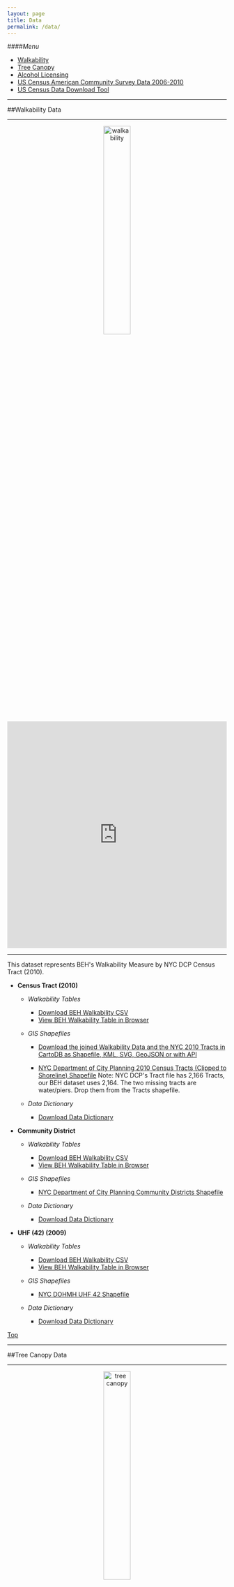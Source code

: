 ```yaml
---
layout: page
title: Data
permalink: /data/
---
```


####<a name="top"></a>*Menu*
* [Walkability](#walk)
* [Tree Canopy](#tree)
* [Alcohol Licensing](#alcohol)
* [US Census American Community Survey Data 2006-2010](#acs0610)
* [US Census Data Download Tool](#census)
<!--* [FAQ]()-->
  
---

##<a name="walk"></a>Walkability Data


---

<center><img src="https://raw.githubusercontent.com/beh-gis/beh-gis.github.com/master/img/walkability_tract_legend_clip.png" width="35%" height="35%" alt="walkability"/></center>

<iframe width='100%' height='520' frameborder='0' src='http://dms2203.cartodb.com/viz/a7e9cb92-9b52-11e4-b578-0e9d821ea90d/embed_map' allowfullscreen webkitallowfullscreen mozallowfullscreen oallowfullscreen msallowfullscreen></iframe>


---

This dataset represents BEH's Walkability Measure by NYC DCP Census Tract (2010).
			
* **Census Tract (2010)**
	
	* *Walkability Tables*
		
		* [Download BEH Walkability CSV](https://raw.githubusercontent.com/nygeog/beh_public/master/data/walkability/data/t10_walkability_recalc.csv)
		* [View BEH Walkability Table in Browser](https://github.com/nygeog/beh_public/blob/master/data/walkability/data/t10_walkability_recalc.csv)
			
	* *GIS Shapefiles*
	
		* [Download the joined Walkability Data and the NYC 2010 Tracts in CartoDB as Shapefile, KML, SVG, GeoJSON or with API](https://dms2203.cartodb.com/tables/nyct2010_walkability)
		
		* [NYC Department of City Planning 2010 Census Tracts (Clipped to Shoreline) Shapefile](http://www.nyc.gov/html/dcp/download/bytes/nyct2010_14d.zip) Note: NYC DCP's Tract file has 2,166 Tracts, our BEH dataset uses 2,164. The two missing tracts are water/piers. Drop them from the Tracts shapefile.
			
	* *Data Dictionary*
		
		* [Download Data Dictionary](https://github.com/nygeog/beh_public/blob/master/data/walkability/docs/walkability-gis-codebook-2010-tracts-20150112.pdf?raw=true)
			
* **Community District**
	
	* *Walkability Tables*
		
		* [Download BEH Walkability CSV](https://raw.githubusercontent.com/nygeog/beh_public/master/data/walkability/data/comdist_gis_metrics_11dec2014.csv)
		* [View BEH Walkability Table in Browser](https://github.com/nygeog/beh_public/blob/master/data/walkability/data/comdist_gis_metrics_11dec2014.csv)
			
	* *GIS Shapefiles*
		
		* [NYC Department of City Planning Community Districts Shapefile](http://www.nyc.gov/html/dcp/download/bytes/nycd_14d.zip)
			
	* *Data Dictionary*
		
		* [Download Data Dictionary](https://github.com/nygeog/beh_public/blob/master/data/walkability/docs/GIS-Codebook-CommunityDistricts-12dec2014.pdf?raw=true)
			
* **UHF (42) (2009)**
	
	* *Walkability Tables*
		
		* [Download BEH Walkability CSV](https://raw.githubusercontent.com/nygeog/beh_public/master/data/walkability/data/uhf42_gis_metrics_11dec2014.csv)
		* [View BEH Walkability Table in Browser](https://github.com/nygeog/beh_public/blob/master/data/walkability/data/uhf42_gis_metrics_11dec2014.csv)
			
	* *GIS Shapefiles*
		
		* [NYC DOHMH UHF 42 Shapefile](https://www1.nyc.gov/html/doh/downloads/zip/uhf42_dohmh_2009.zip)
			
	* *Data Dictionary*
		
		* [Download Data Dictionary](https://github.com/nygeog/beh_public/blob/master/data/walkability/docs/GIS-Codebook-UHF42-12dec2014.pdf?raw=true)
	
[Top](#top)	



---

##<a name="tree"></a>Tree Canopy Data

---

<center><img src="https://raw.githubusercontent.com/beh-gis/beh-gis.github.com/master/img/tree_canopy_tract_legend_clip.png" width="35%" height="35%" alt="tree canopy"/></center>

<iframe width='100%' height='520' frameborder='0' src='http://dms2203.cartodb.com/viz/8ea73f6c-ab1e-11e4-9f73-0e0c41326911/embed_map' allowfullscreen webkitallowfullscreen mozallowfullscreen oallowfullscreen msallowfullscreen></iframe>

---

This dataset represents the percent of the NYC DCP Census Tract (2010) covered by Tree Canopy. 

* **Census Tract (2010)**
	
	* *Tree Canopy Tables*
		
		* [Download BEH Tree Canopy CSV](https://raw.githubusercontent.com/nygeog/beh_public/master/data/tree_canopy/data/ct10_tree_canopy.csv)
		* [View BEH Tree Canopy Table in Browser](https://github.com/nygeog/beh_public/blob/master/data/tree_canopy/data/ct10_tree_canopy.csv)
			
	* *GIS Shapefiles*
		* [Download the joined Tree Canopy Data and the NYC 2010 Tracts in CartoDB as Shapefile, KML, SVG, GeoJSON or with API](http://dms2203.cartodb.com/tables/ct10_tree_canopy/public)
		
		
		* [NYC Department of City Planning 2010 Census Tracts (Clipped to Shoreline) Shapefile](http://www.nyc.gov/html/dcp/download/bytes/nyct2010_14d.zip) 

		
	* *Data Dictionary*
		
		Coming soon.
		<!--* [Download Data Dictionary](https://github.com/nygeog/beh_public/blob/master/data/walkability/docs/walkability-gis-codebook-2010-tracts-20150112.pdf?raw=true)-->
	

[Top](#top)		

---

##<a name="alcohol"></a>Alcohol License Data

---

<center><img src="https://raw.githubusercontent.com/beh-gis/beh-gis.github.com/master/img/alcohol_tract_legend_clip.png" width="35%" height="35%" alt="alcohol"/></center>

<iframe width='100%' height='520' frameborder='0' src='http://dms2203.cartodb.com/viz/b5f847d8-ab27-11e4-8da3-0e9d821ea90d/embed_map' allowfullscreen webkitallowfullscreen mozallowfullscreen oallowfullscreen msallowfullscreen></iframe>

---

This dataset represents count of Alcohol Licenses by NYC DCP Census Tract (2010) which BEH received via email 2013/04/21 from NY State Liquor Authority. 

* License Categories
	* 1 = On Premise
	* 2 = Off Premise
	* 3 = Wholesale
	* 4 = Pending
	* 5 = Disabled

* **Census Tract (2010)**
	
	* *Alcohol License Tables*
		
		* [Download Alcohol License Data CSV](https://raw.githubusercontent.com/nygeog/beh_public/master/data/alcohol_licenses/data/ct10_alcohol_licenses.csv)
		* [View Alcohol License Table in Browser](https://github.com/nygeog/beh_public/blob/master/data/alcohol_licenses/data/ct10_alcohol_licenses.csv)
			
	* *GIS Shapefiles*
		* [Download the joined Alcohol License Data and the NYC 2010 Tracts in CartoDB as Shapefile, KML, SVG, GeoJSON or with API](https://dms2203.cartodb.com/tables/ct10_alcohol_licenses/public)
		
		* [NYC Department of City Planning 2010 Census Tracts (Clipped to Shoreline) Shapefile](http://www.nyc.gov/html/dcp/download/bytes/nyct2010_14d.zip) 

		
	* *Data Dictionary*
		
		Coming soon.
		<!--* [Download Data Dictionary](https://github.com/nygeog/beh_public/blob/master/data/walkability/docs/walkability-gis-codebook-2010-tracts-20150112.pdf?raw=true)-->
	

[Top](#top)		

---

##<a name="acs0610"></a>US Census American Community Survey Data 2006-2010

---

<center><img src="https://raw.githubusercontent.com/beh-gis/beh-gis.github.com/master/img/mhhi_tract_legend_clip.png" width="35%" height="35%" alt="alcohol"/></center>

<iframe width='100%' height='520' frameborder='0' src='http://dms2203.cartodb.com/viz/0a7e8122-ab38-11e4-9bff-0e853d047bba/embed_map' allowfullscreen webkitallowfullscreen mozallowfullscreen oallowfullscreen msallowfullscreen></iframe>

---

This dataset represents US Census American Community Survey Data 2006-2010 by NYC DCP Census Tract (2010). 



* **Census Tract (2010)**
	
	* *US Census American Community Survey Data 2006-2010 Tables*
		
		* [Download US Census American Community Survey Data 2006-2010 CSV](https://raw.githubusercontent.com/nygeog/beh_public/master/data/acs_2006_10/ct10_acs_2006_2010.csv) 
		
			
	* *GIS Shapefiles*
		<!--* [Download the joined Alcohol License Data and the NYC 2010 Tracts in CartoDB as Shapefile, KML, SVG, GeoJSON or with API](https://dms2203.cartodb.com/tables/ct10_alcohol_licenses/public)-->
		
		* [NYC Department of City Planning 2010 Census Tracts (Clipped to Shoreline) Shapefile](http://www.nyc.gov/html/dcp/download/bytes/nyct2010_14d.zip) 

		
	* *Data Dictionary*
		
		* [Download Data Dictionary](https://github.com/nygeog/beh_public/blob/master/data/acs_2006_10/Codebook-Tracts2010-ACS-2006-10.pdf?raw=true)
	

[Top](#top)		



---

##<a name="census"></a>BEH US Census Data API Download Tool (beta 0.1)

---

**[Download US Census Data to JSON via the BEH Census Data API Download Tool](http://beh-gis.github.io/pages/census_api)**

This tool is only available for the following Census Geography levels:

* Census Tract

This tool is only available for the following Census Variables:

* Total Population (or estimate for ACS)

**Note:** This tool is currently in development so please <a href="mailto:dms2203@cumc.columbia.edu?Subject=BEH-GIS%20Census%20Data%20API%20Download%20Tool%20Bug%20Alert" target="_top">report bugs or issues.</a>

JSON File Format Resources:
	
* [JSON.org](http://www.json.org/)
* [Using JSON in R](http://cran.r-project.org/web/packages/rjson/rjson.pdf)
* [Using JSON in Python](https://docs.python.org/2/library/json.html)

[Top](#top)	